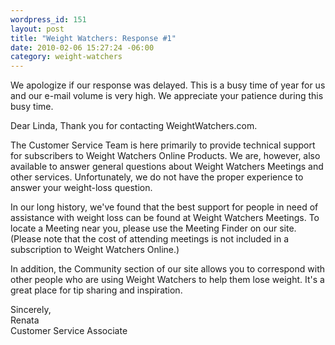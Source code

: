 ```yaml
--- 
wordpress_id: 151
layout: post
title: "Weight Watchers: Response #1"
date: 2010-02-06 15:27:24 -06:00
category: weight-watchers
---
```

We apologize if our response was delayed. This is a busy time of year for us and our e-mail volume is very high. We appreciate your patience during this busy time.

Dear Linda,
Thank you for contacting WeightWatchers.com.

The Customer Service Team is here primarily to provide technical support for subscribers to Weight Watchers Online Products. We are, however, also available to answer general questions about Weight Watchers Meetings and other services. Unfortunately, we do not have the proper experience to answer your weight-loss question. 

In our long history, we've found that the best support for people in need of assistance with weight loss can be found at Weight Watchers Meetings. To locate a Meeting near you, please use the Meeting Finder on our site. (Please note that the cost of attending meetings is not included in a subscription to Weight Watchers Online.) 

In addition, the Community section of our site allows you to correspond with other people who are using Weight Watchers to help them lose weight. It's a great place for tip sharing and inspiration.

Sincerely,   
Renata  
Customer Service Associate 
